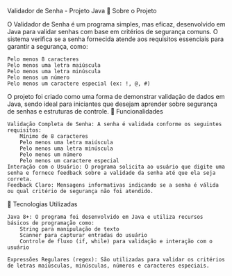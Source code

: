 Validador de Senha - Projeto Java
📌 Sobre o Projeto

O Validador de Senha é um programa simples, mas eficaz, desenvolvido em Java para validar senhas com base em critérios de segurança comuns. O sistema verifica se a senha fornecida atende aos requisitos essenciais para garantir a segurança, como:

    Pelo menos 8 caracteres
    Pelo menos uma letra maiúscula
    Pelo menos uma letra minúscula
    Pelo menos um número
    Pelo menos um caractere especial (ex: !, @, #)

O projeto foi criado como uma forma de demonstrar validação de dados em Java, sendo ideal para iniciantes que desejam aprender sobre segurança de senhas e estruturas de controle.
🚀 Funcionalidades

    Validação Completa de Senha: A senha é validada conforme os seguintes requisitos:
        Mínimo de 8 caracteres
        Pelo menos uma letra maiúscula
        Pelo menos uma letra minúscula
        Pelo menos um número
        Pelo menos um caractere especial
    Interação com o Usuário: O programa solicita ao usuário que digite uma senha e fornece feedback sobre a validade da senha até que ela seja correta.
    Feedback Claro: Mensagens informativas indicando se a senha é válida ou qual critério de segurança não foi atendido.

🔧 Tecnologias Utilizadas

    Java 8+: O programa foi desenvolvido em Java e utiliza recursos básicos de programação como:
        String para manipulação de texto
        Scanner para capturar entradas do usuário
        Controle de fluxo (if, while) para validação e interação com o usuário

    Expressões Regulares (regex): São utilizadas para validar os critérios de letras maiúsculas, minúsculas, números e caracteres especiais.
